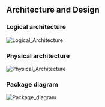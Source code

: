 ## Architecture and Design

### Logical architecture

![Logical_Architecture](https://user-images.githubusercontent.com/114567030/225083635-e2deb0f1-c01e-4e6d-90c6-4854bdd3c419.jpg)


### Physical architecture

![Physical_Architecture](https://user-images.githubusercontent.com/114567030/225083869-3632cc5a-47a9-49d1-9d91-b62e1428ae3e.jpg)


### Package diagram

![Package_diagram](https://user-images.githubusercontent.com/114567030/225084486-22cdd555-4712-4707-80a3-c8cce3fdcc87.jpg)
